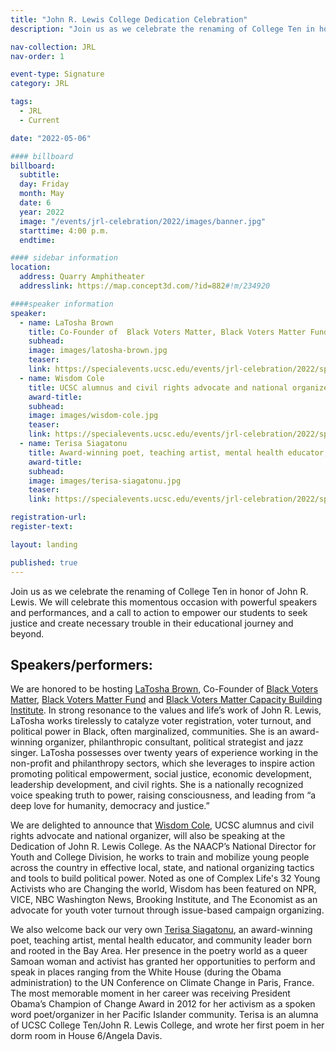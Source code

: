 ```yaml
---
title: "John R. Lewis College Dedication Celebration"
description: "Join us as we celebrate the renaming of College Ten in honor of John R. Lewis. We will celebrate this momentous occasion with powerful speakers and performances, and a call to action to empower our students to seek justice and create necessary trouble in their educational journey and beyond."

nav-collection: JRL
nav-order: 1

event-type: Signature
category: JRL

tags:
  - JRL
  - Current

date: "2022-05-06"

#### billboard
billboard:
  subtitle:
  day: Friday
  month: May
  date: 6
  year: 2022
  image: "/events/jrl-celebration/2022/images/banner.jpg"
  starttime: 4:00 p.m.
  endtime: 

#### sidebar information
location:
  address: Quarry Amphitheater
  addresslink: https://map.concept3d.com/?id=882#!m/234920

####speaker information  
speaker:
  - name: LaTosha Brown
    title: Co-Founder of  Black Voters Matter, Black Voters Matter Fund and Black Voters Matter Capacity Building Institute
    subhead:
    image: images/latosha-brown.jpg
    teaser:
    link: https://specialevents.ucsc.edu/events/jrl-celebration/2022/speakers.html#latosha-brown
  - name: Wisdom Cole
    title: UCSC alumnus and civil rights advocate and national organizer
    award-title:
    subhead:
    image: images/wisdom-cole.jpg
    teaser: 
    link: https://specialevents.ucsc.edu/events/jrl-celebration/2022/speakers.html#wisdom-cole
  - name: Terisa Siagatonu
    title: Award-winning poet, teaching artist, mental health educator, and community leader born and rooted in the Bay Area.
    award-title: 
    subhead:
    image: images/terisa-siagatonu.jpg
    teaser: 
    link: https://specialevents.ucsc.edu/events/jrl-celebration/2022/speakers.html#terisa-siagatonu

registration-url: 
register-text:

layout: landing

published: true
---
```


Join us as we celebrate the renaming of College Ten in honor of John R. Lewis. We will celebrate this momentous occasion with powerful speakers and performances, and a call to action to empower our students to seek justice and create necessary trouble in their educational journey and beyond.

## Speakers/performers:

We are honored to be hosting [LaTosha Brown](http://www.mslatoshabrown.com/), Co-Founder of  [Black Voters Matter](https://blackvotersmatterfund.org), [Black Voters Matter Fund](https://blackvotersmatterfund.org/) and [Black Voters Matter Capacity Building Institute](https://bvmcapacitybuilding.org/). In strong resonance to the values and life’s work of John R. Lewis, LaTosha works tirelessly to catalyze voter registration, voter turnout, and political power in Black, often marginalized, communities. She is an award-winning organizer, philanthropic consultant, political strategist and jazz singer. LaTosha possesses over twenty years of experience working in the non-profit and philanthropy sectors, which she leverages to inspire action promoting political empowerment, social justice, economic development, leadership development, and civil rights. She is a nationally recognized voice speaking truth to power, raising consciousness, and leading from “a deep love for humanity, democracy and justice.”

We are delighted to announce that [Wisdom Cole](https://naacp.org/people/wisdom-o-cole), UCSC alumnus and civil rights advocate and national organizer, will also be speaking at the Dedication of John R. Lewis College. As the NAACP’s National Director for Youth and College Division, he works to train and mobilize young people across the country in effective local, state, and national organizing tactics and tools to build political power. Noted as one of Complex Life's 32 Young Activists who are Changing the world, Wisdom has been featured on NPR, VICE, NBC Washington News, Brooking Institute, and The Economist as an advocate for youth voter turnout through issue-based campaign organizing.

We also welcome back our very own [Terisa Siagatonu](https://www.terisasiagatonu.com/), an award-winning poet, teaching artist, mental health educator, and community leader born and rooted in the Bay Area. Her presence in the poetry world as a queer Samoan woman and activist has granted her opportunities to perform and speak in places ranging from the White House (during the Obama administration) to the UN Conference on Climate Change in Paris, France. The most memorable moment in her career was receiving President Obama’s Champion of Change Award in 2012 for her activism as a spoken word poet/organizer in her Pacific Islander community. Terisa is an alumna of UCSC College Ten/John R. Lewis College, and wrote her first poem in her dorm room in House 6/Angela Davis. 
